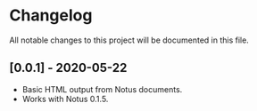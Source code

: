 # Changelog

All notable changes to this project will be documented in this file.

## [0.0.1] - 2020-05-22

* Basic HTML output from Notus documents.
* Works with Notus 0.1.5.